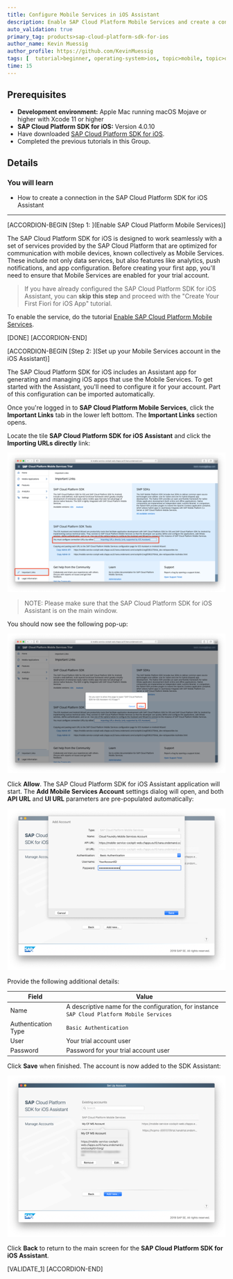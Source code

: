```yaml
---
title: Configure Mobile Services in iOS Assistant
description: Enable SAP Cloud Platform Mobile Services and create a connection in the SAP Cloud Platform SDK for iOS Assistant.
auto_validation: true
primary_tag: products>sap-cloud-platform-sdk-for-ios
author_name: Kevin Muessig
author_profile: https://github.com/KevinMuessig
tags: [  tutorial>beginner, operating-system>ios, topic>mobile, topic>odata, products>sap-cloud-platform, products>sap-cloud-platform-sdk-for-ios software-product-function>sap-cloud-platform-mobile-services]
time: 15
---
```


## Prerequisites  
- **Development environment:** Apple Mac running macOS Mojave or higher with Xcode 11 or higher
- **SAP Cloud Platform SDK for iOS:** Version 4.0.10
- Have downloaded [SAP Cloud Platform SDK for iOS](https://developers.sap.com/trials-downloads.html?search=sdk%20for%20ios).
- Completed the previous tutorials in this Group.

## Details
### You will learn  
  - How to create a connection in the SAP Cloud Platform SDK for iOS Assistant

---

[ACCORDION-BEGIN [Step 1: ](Enable SAP Cloud Platform Mobile Services)]

The SAP Cloud Platform SDK for iOS is designed to work seamlessly with a set of services provided by the SAP Cloud Platform that are optimized for communication with mobile devices, known collectively as Mobile Services. These include not only data services, but also features like analytics, push notifications, and app configuration. Before creating your first app, you'll need to ensure that Mobile Services are enabled for your trial account.

> If you have already configured the SAP Cloud Platform SDK for iOS Assistant, you can **skip this step** and proceed with the "Create Your First Fiori for iOS App" tutorial.

To enable the service, do the tutorial [Enable SAP Cloud Platform Mobile Services](https://developers.sap.com/tutorials/fiori-ios-hcpms-setup.html).

[DONE]
[ACCORDION-END]

[ACCORDION-BEGIN [Step 2: ](Set up your Mobile Services account in the iOS Assistant)]

The SAP Cloud Platform SDK for iOS includes an Assistant app for generating and managing iOS apps that use the Mobile Services. To get started with the Assistant, you'll need to configure it for your account. Part of this configuration can be imported automatically.

Once you're logged in to **SAP Cloud Platform Mobile Services**, click the **Important Links** tab in the lower left bottom. The **Important Links** section opens.

Locate the tile **SAP Cloud Platform SDK for iOS Assistant** and click the **Importing URLs directly** link:

![Important Links](fiori-ios-scpms-configure-ms-assistant-01.png)

> NOTE: Please make sure that the SAP Cloud Platform SDK for iOS Assistant is on the main window.

You should now see the following pop-up:

![Import URLs](fiori-ios-scpms-configure-ms-assistant-02.png)

Click **Allow**. The SAP Cloud Platform SDK for iOS Assistant application will start. The **Add Mobile Services Account** settings dialog will open, and both **API URL** and **UI URL** parameters are pre-populated automatically:

![Import URLs](fiori-ios-scpms-configure-ms-assistant-03.png)

Provide the following additional details:

| Field | Value |
|----|----|
| Name | A descriptive name for the configuration, for instance `SAP Cloud Platform Mobile Services` |
| Authentication Type | `Basic Authentication` |
| User | Your trial account user |
| Password | Password for your trial account user |

Click **Save** when finished. The account is now added to the SDK Assistant:

![Import URLs](fiori-ios-scpms-configure-ms-assistant-04.png)

Click **Back** to return to the main screen for the **SAP Cloud Platform SDK for iOS Assistant**.

[VALIDATE_1]
[ACCORDION-END]
